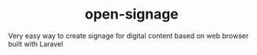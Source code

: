 <h1 align="center" id="title">open-signage</h1>

<p id="description">Very easy way to create signage for digital content based on web browser built with Laravel</p>
